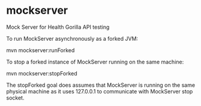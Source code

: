 # mockserver
Mock Server for Health Gorilla API testing

To run MockServer asynchronously as a forked JVM:

mvn mockserver:runForked

To stop a forked instance of MockServer running on the same machine:

mvn mockserver:stopForked

The stopForked goal does assumes that MockServer is running on the same physical machine as it uses 127.0.0.1 to communicate with MockServer stop socket.
